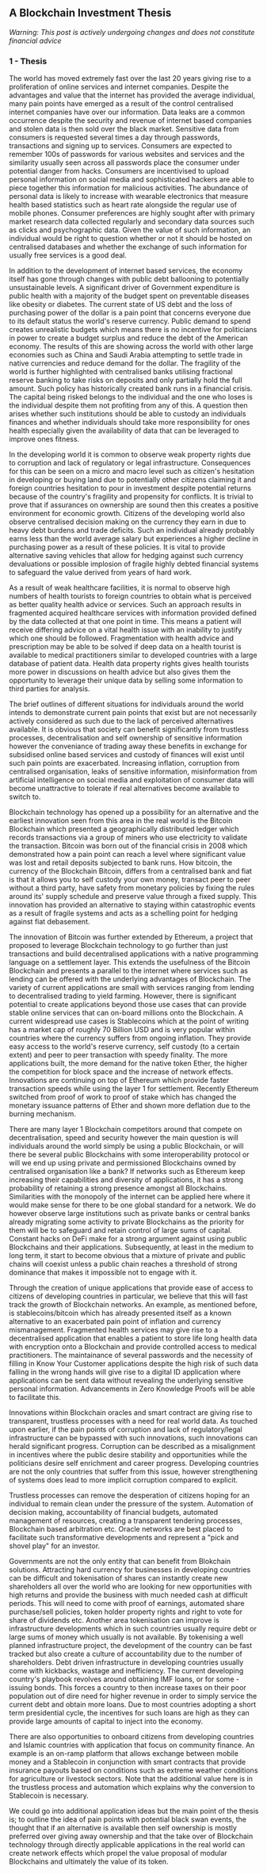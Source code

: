 ## A Blockchain Investment Thesis
*Warning: This post is actively undergoing changes and does not constitute financial advice*

### 1 - Thesis

The world has moved extremely fast over the last 20 years giving rise to a proliferation of online services and internet companies. Despite the advantages and value that the internet has provided the average individual, many pain points have emerged as a result of the control centralised internet companies have over our information. Data leaks are a common occurrence despite the security and revenue of internet based companies and stolen data is then sold over the black market. Sensitive data from consumers is requested several times a day through passwords, transactions and signing up to services. Consumers are expected to remember 100s of passwords for various websites and services and the similarity usually seen across all passwords place the consumer under potential danger from hacks. Consumers are incentivised to upload personal information on social media and sophisticated hackers are able to piece together this information for malicious activities. The abundance of personal data is likely to increase with wearable electronics that measure health based statistics such as heart rate alongside the regular use of mobile phones. Consumer preferences are highly sought after with primary market research data collected regularly and secondary data sources such as clicks and psychographic data. Given the value of such information, an individual would be right to question whether or not it should be hosted on centralised databases and whether the exchange of such information for usually free services is a good deal.

In addition to the development of internet based services, the economy itself has gone through changes with public debt ballooning to potentially unsustainable levels. A significant driver of Government expenditure is public health with a majority of the budget spent on preventable diseases like obesity or diabetes. The current state of US debt and the loss of purchasing power of the dollar is a pain point that concerns everyone due to its default status the world's reserve currency. Public demand to spend creates unrealistic budgets which means there is no incentive for politicians in power to create a budget surplus and reduce the debt of the American economy. The results of this are showing across the world with other large economies such as China and Saudi Arabia attempting to settle trade in native currencies and reduce demand for the dollar.  The fragility of the world is further highlighted with centralised banks utilising fractional reserve banking to take risks on deposits and only partially hold the full amount. Such policy has historically created bank runs in a financial crisis. The capital being risked belongs to the individual and the one who loses is the individual despite them not profiting from any of this. A question then arises whether such institutions should be able to custody an individuals finances and whether individuals should take more responsibility for ones health especially given the availability of data that can be leveraged to improve ones fitness.

In the developing world it is common to observe weak property rights due to corruption and lack of regulatory or legal infrastructure. Consequences for this can be seen on a micro and macro level such as citizen's hesitation in developing or buying land due to potentially other citizens claiming it and foreign countries hesitation to pour in investment despite potential returns because of the country's fragility and propensity for conflicts. It is trivial to prove that if assurances on ownership are sound then this creates a positive environment for economic growth. Citizens of the developing world also observe centralised decision making on the currency they earn in due to heavy debt burdens and trade deficits. Such an individual already probably earns less than the world average salary but experiences a higher decline in purchasing power as a result of these policies. It is vital to provide alternative saving vehicles that allow for hedging against such currency devaluations or possible implosion of fragile highly debted financial systems to safeguard the value derived from years of hard work.

As a result of weak healthcare facilities, it is normal to observe high numbers of health tourists to foreign countries to obtain what is perceived as better quality health advice or services. Such an approach results in fragmented acquired healthcare services with information provided defined by the data collected at that one point in time. This means a patient will receive differing advice on a vital health issue with an inability to justify which one should be followed. Fragmentation with health advice and prescription may be able to be solved if deep data on a health tourist is available to medical practitioners similar to developed countries with a large database of patient data. Health data property rights gives health tourists more power in discussions on health advice but also gives them the opportunity to leverage their unique data by selling some information to third parties for analysis.

The brief outlines of different situations for individuals around the world intends to demonstrate current pain points that exist but are not necessarily actively considered as such due to the lack of perceived alternatives available. It is obvious that society can benefit significantly from trustless processes, decentralisation and self ownership of sensitive information however the conveniance of trading away these benefits in exchange for subsidised online based services and custody of finances will exist until such pain points are exacerbated. Increasing inflation, corruption from centralised organisation, leaks of sensitive information, misinformation from artificial intelligence on social media and exploitation of consumer data will become unattractive to tolerate if real alternatives become available to switch to.

Blockchain technology has opened up a possibility for an alternative and the earliest innovation seen from this area in the real world is the Bitcoin Blockchain which presented a geographically distributed ledger which records transactions via a group of miners who use electricity to validate the transaction. Bitcoin was born out of the financial crisis in 2008 which demonstrated how a pain point can reach a level where significant value was lost and retail deposits subjected to bank runs. How bitcoin, the currency of the Blockchain Bitcoin, differs from a centralised bank and fiat is that it allows you to self custody your own money, transact peer to peer without a third party, have safety from monetary policies by fixing the rules around its' supply schedule and preserve value through a fixed supply. This innovation has provided an alternative to staying within catastrophic events as a result of fragile systems and acts as a schelling point for hedging against fiat debasement.

The innovation of Bitcoin was further extended by Ethereum, a project that proposed to leverage Blockchain technology to go further than just transactions and build decentralised applications with a native programming language on a settlement layer. This extends the usefulness of the Bitcoin Blockchain and presents a parallel to the internet where services such as lending can be offered with the underlying advantages of Blockchain. The variety of current applications are small with services ranging from lending to decentralised trading to yield farming. However, there is significant potential to create applications beyond those use cases that can provide stable online services that can on-board millions onto the Blockchain. A current widespread use cases is Stablecoins which at the point of writing has a market cap of roughly 70 Billion USD and is very popular within countries where the currency suffers from ongoing inflation. They provide easy access to the world's reserve currency, self custody (to a certain extent) and peer to peer transaction with speedy finality. The more applications built, the more demand for the native token Ether, the higher the competition for block space and the increase of network effects. Innovations are continuing on top of Ethereum which provide faster transaction speeds while using the layer 1 for settlement. Recently Ethereum switched from proof of work to proof of stake which has changed the monetary issuance patterns of Ether and shown more deflation due to the burning mechanism.

There are many layer 1 Blockchain competitors around that compete on decentralisation, speed and security however the main question is will individuals around the world simply be using a public Blockchain, or will there be several public Blockchains with some interoperability protocol or will we end up using private and permissioned Blockchains owned by centralised organisation like a bank? If networks such as Ethereum keep increasing their capabilities and diversity of applications, it has a strong probability of retaining a strong presence amongst all Blockchains. Similarities with the monopoly of the internet can be applied here where it would make sense for there to be one global standard for a network. We do however observe large institutions such as private banks or central banks already migrating some activity to private Blockchains as the priority for them will be to safeguard and retain control of large sums of capital. Constant hacks on DeFi make for a strong argument against using public Blockchains and their applications. Subsequently, at least in the medium to long term, it start to become obvious that a mixture of private and public chains will coexist unless a public chain reaches a threshold of strong dominance that makes it impossible not to engage with it.

Through the creation of unique applications that provide ease of access to citizens of developing countries in particular, we believe that this will fast track the growth of Blockchain networks. An example, as mentioned before, is stablecoins/bitcoin which has already presented itself as a known alternative to an exacerbated pain point of inflation and currency mismanagement. Fragmented health services may give rise to a decentralised application that enables a patient to store life long health data with encryption onto a Blockchain and provide controlled access to medical practitioners. The maintainance of several passwords and the necessity of filling in Know Your Customer applications despite the high risk of such data falling in the wrong hands will give rise to a digital ID application where applications can be sent data without revealing the underlying sensitive personal information. Advancements in Zero Knowledge Proofs will be able to facilitate this.

Innovations within Blockchain oracles and smart contract are giving rise to transparent, trustless processes with a need for real world data. As touched upon earlier, if the pain points of corruption and lack of regulatory/legal infrastructure can be bypassed with such innovations, such innovations can herald significant progress. Corruption can be described as a misalignment in incentives where the public desire stability and opportunities while the politicians desire self enrichment and career progress. Developing countries are not the only countries that suffer from this issue, however strengthening of systems does lead to more implicit corruption compared to explicit.

Trustless processes can remove the desperation of citizens hoping for an individual to remain clean under the pressure of the system. Automation of decision making, accountability of financial budgets, automated management of resources, creating a transparent tendering processes, Blockchain based arbitration etc. Oracle networks are best placed to facilitate such transformative developments and represent a "pick and shovel play" for an investor.

Governments are not the only entity that can benefit from Blokchain solutions. Attracting hard currency for businesses in developing countries can be difficult and tokenisation of shares can instantly create new shareholders all over the world who are looking for new opportunities with high returns and provide the business with much needed cash at difficult periods. This will need to come with proof of earnings, automated share purchase/sell policies, token holder property rights and right to vote for share of dividends etc. Another area tokenisation can improve is infrastructure developments which in such countries usually require debt or large sums of money which usually is not available. By tokenising a well planned infrastructure project, the development of the country can be fast tracked but also create a culture of accountability due to the number of shareholders. Debt driven infrastructure in developing countries usually come with kickbacks, wastage and inefficiency. The current developing country's playbook revolves around obtaining IMF loans, or for some - issuing bonds. This forces a country to then increase taxes on their poor population out of dire need for higher revenue in order to simply service the current debt and obtain more loans. Due to most countries adopting a short term presidential cycle, the incentives for such loans are high as they can provide large amounts of capital to inject into the economy.

There are also opportunities to onboard citizens from developing countries and Islamic countries with application that focus on community finance. An example is an on-ramp platform that allows exchange between mobile money and a Stablecoin in conjunction with smart contracts that provide insurance payouts based on conditions such as extreme weather conditions for agriculture or livestock sectors. Note that the additional value here is in the trustless process and automation which explains why the conversion to Stablecoin is necessary. 

We could go into additional application ideas but the main point of the thesis is; to outline the idea of pain points with potential black swan events, the thought that if an alternative is available then self ownership is mostly preferred over giving away ownership and that the take over of Blockchain technology through directly applicable applications in the real world can create network effects which propel the value proposal of modular Blockchains and ultimately the value of its token.
